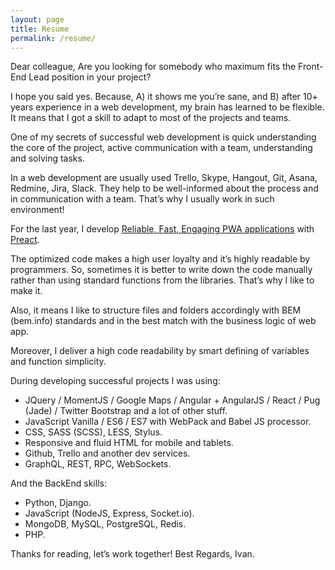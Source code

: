 ```yaml
---
layout: page
title: Resume
permalink: /resume/
---
```


Dear colleague, Are you looking for somebody who maximum fits the Front-End Lead position in your project?

I hope you said yes. Because, A) it shows me you’re sane, and B) after 10+ years experience in a web development, my brain has learned to be flexible. It means that I got a skill to adapt to most of the projects and teams.

One of my secrets of successful web development is quick understanding the core of the project, active communication with a team, understanding and solving tasks.

In a web development are usually used Trello, Skype, Hangout, Git, Asana, Redmine, Jira, Slack. They help to be well-informed about the process and in communication with a team. That’s why I usually work in such environment!

For the last year, I develop [Reliable, Fast, Engaging PWA applications](https://developers.google.com/web/progressive-web-apps/) with [Preact](https://preactjs.com/).

The optimized code makes a high user loyalty and it’s highly readable by programmers. So, sometimes it is better to write down the code manually rather than using standard functions from the libraries. That’s why I like to make it.

Also, it means I like to structure files and folders accordingly with BEM (bem.info) standards and in the best match with the business logic of web app.

Moreover, I deliver a high code readability by smart defining of variables and function simplicity.

During developing successful projects I was using: 

- JQuery / MomentJS / Google Maps / Angular + AngularJS / React / Pug (Jade) / Twitter Bootstrap and a lot of other stuff.
- JavaScript Vanilla / ES6 / ES7 with WebPack and Babel JS processor.
- CSS, SASS (SCSS), LESS, Stylus.
- Responsive and fluid HTML for mobile and tablets.
- Github, Trello and another dev services.
- GraphQL, REST, RPC, WebSockets.

And the BackEnd skills:

- Python, Django.
- JavaScript (NodeJS, Express, Socket.io).
- MongoDB, MySQL, PostgreSQL, Redis.
- PHP.

Thanks for reading, let’s work together!
Best Regards, 
Ivan.

